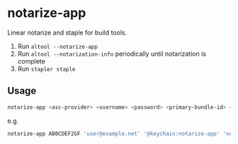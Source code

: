 # notarize-app
Linear notarize and staple for build tools.

1. Run `altool --notarize-app`
2. Run `altool --notarization-info` periodically until notarization is complete
3. Run `stapler staple`


## Usage
```sh
notarize-app <asc-provider> <username> <password> <primary-bundle-id> <file>
```
e.g.
```sh
notarize-app AB0CDEF2GF 'user@example.net' '@keychain:notarize-app' 'net.example.app' *.pkg
```
